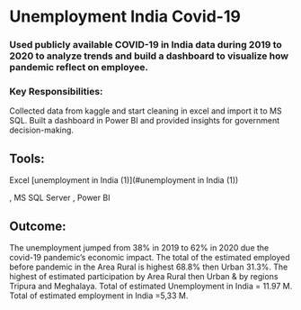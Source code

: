 # Unemployment India Covid-19
### Used publicly available COVID-19 in India data during 2019 to 2020 to analyze trends and build a dashboard to visualize how pandemic reflect on employee.
### Key Responsibilities:
Collected data from kaggle and start cleaning in excel and import it to MS SQL.
Built a dashboard in Power BI and provided insights for government decision-making.
## Tools: 
Excel [unemployment in India (1)](#unemployment in India (1))

, MS SQL Server , Power BI
## Outcome:
The unemployment jumped from 38% in 2019 to 62% in 2020 due the covid-19 pandemic’s economic impact.
The total of the estimated employed before pandemic in the Area Rural is highest 68.8% then Urban 31.3%. 
The highest of estimated participation by Area Rural then Urban & by regions Tripura and Meghalaya.
Total of estimated Unemployment in India = 11.97 M.
Total of estimated employment in India =5,33 M.

